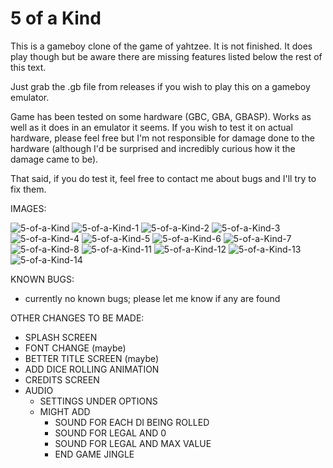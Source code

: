 # 5 of a Kind

This is a gameboy clone of the game of yahtzee. It is not finished. It does play though but be aware there are missing features listed below the rest of this text.

Just grab the .gb file from releases if you wish to play this on a gameboy emulator.

Game has been tested on some hardware (GBC, GBA, GBASP). Works as well as it does in an emulator it seems. If you wish to test it on actual hardware, please feel free but I'm not responsible for damage done to the hardware (although I'd be surprised and incredibly curious how it the damage came to be).

That said, if you do test it, feel free to contact me about bugs and I'll try to fix them.

IMAGES:

![5-of-a-Kind](https://user-images.githubusercontent.com/97451908/170585040-8fa8e3e0-6fc2-46ed-bfaf-a6305f70efc3.png)
![5-of-a-Kind-1](https://user-images.githubusercontent.com/97451908/170585042-29b1832d-8080-4114-a72d-fd47ad702929.png)
![5-of-a-Kind-2](https://user-images.githubusercontent.com/97451908/170585045-c05b2f2c-7ac8-4af2-830a-eea6c6621d0f.png)
![5-of-a-Kind-3](https://user-images.githubusercontent.com/97451908/170585046-ecaa0296-40af-416b-b03a-25f9fea75a4f.png)
![5-of-a-Kind-4](https://user-images.githubusercontent.com/97451908/170585047-0f80510c-0b68-48f6-92e3-264c77dcb88d.png)
![5-of-a-Kind-5](https://user-images.githubusercontent.com/97451908/170585049-6fc9cccc-de44-46f6-8dab-ac30d3030a54.png)
![5-of-a-Kind-6](https://user-images.githubusercontent.com/97451908/170585050-f419b8ef-64a6-49ba-a052-d2d8824e421e.png)
![5-of-a-Kind-7](https://user-images.githubusercontent.com/97451908/170585052-0c417984-3d70-452c-b3fa-8f9270209ad9.png)
![5-of-a-Kind-8](https://user-images.githubusercontent.com/97451908/170585055-d79275ec-e484-468c-b1e1-93f0909ef955.png)
![5-of-a-Kind-11](https://user-images.githubusercontent.com/97451908/170585056-e8848f5d-b96d-43d3-b515-8d47e5cc4b50.png)
![5-of-a-Kind-12](https://user-images.githubusercontent.com/97451908/170585058-f1a43d10-5fb5-49fd-aea9-fc0a24672345.png)
![5-of-a-Kind-13](https://user-images.githubusercontent.com/97451908/170585059-373fa803-7d3b-4034-9aed-b17096732be6.png)
![5-of-a-Kind-14](https://user-images.githubusercontent.com/97451908/170585061-1f27774a-5b04-4251-9f39-3c275a1698af.png)

KNOWN BUGS:
* currently no known bugs; please let me know if any are found

OTHER CHANGES TO BE MADE:
* SPLASH SCREEN
* FONT CHANGE (maybe)
* BETTER TITLE SCREEN (maybe)
* ADD DICE ROLLING ANIMATION
* CREDITS SCREEN
* AUDIO
  * SETTINGS UNDER OPTIONS
  * MIGHT ADD
    * SOUND FOR EACH DI BEING ROLLED
    * SOUND FOR LEGAL AND 0
    * SOUND FOR LEGAL AND MAX VALUE
    * END GAME JINGLE
